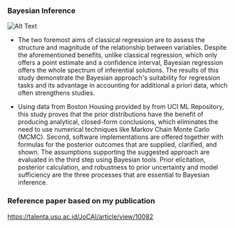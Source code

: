 ### Bayesian Inference

![Alt Text](https://rviews.rstudio.com/post/2018-04-11-Rickert-Greta_files/mod.png)

- The two foremost aims of classical regression are to assess the structure and magnitude of the relationship between variables. Despite the aforementioned benefits, unlike classical regression, which only offers a point estimate and a confidence interval, Bayesian regression offers the whole spectrum of inferential solutions. The results of this study demonstrate the Bayesian approach's suitability for regression tasks and its advantage in accounting for additional a priori data, which often strengthens studies. 

- Using data from Boston Housing provided by from UCI ML Repository, this study proves that the prior distributions have the benefit of producing analytical, closed-form conclusions, which eliminates the need to use numerical techniques like Markov Chain Monte Carlo (MCMC). Second, software implementations are offered together with formulas for the posterior outcomes that are supplied, clarified, and shown. The assumptions supporting the suggested approach are evaluated in the third step using Bayesian tools. Prior elicitation, posterior calculation, and robustness to prior uncertainty and model sufficiency are the three processes that are essential to Bayesian inference.

### Reference paper based on my publication
https://talenta.usu.ac.id/JoCAI/article/view/10082
